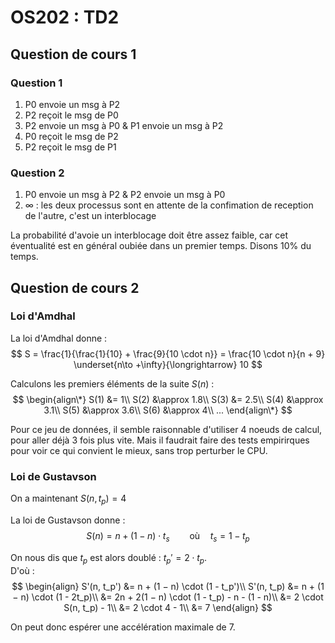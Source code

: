 # OS202 : TD2

## Question de cours 1

### Question 1

1. P0 envoie un msg à P2
2. P2 reçoit le msg de P0
3. P2 envoie un msg à P0 & P1 envoie un msg à P2
4. P0 reçoit le msg de P2
5. P2 reçoit le msg de P1

### Question 2

1. P0 envoie un msg à P2 & P2 envoie un msg à P0
2. $\infty$ : les deux processus sont en attente de la confimation de reception de l'autre, c'est un interblocage

La probabilité d'avoie un interblocage doit être assez faible, car cet éventualité est en général oubiée dans un premier temps. Disons 10% du temps.


## Question de cours 2

### Loi d'Amdhal

La loi d'Amdhal donne :
$$
S = \frac{1}{\frac{1}{10} + \frac{9}{10 \cdot n}} = \frac{10 \cdot n}{n + 9} \underset{n\to +\infty}{\longrightarrow} 10
$$

Calculons les premiers éléments de la suite $S(n)$ :
$$
\begin{align\*}
S(1) &= 1\\
S(2) &\approx 1.8\\
S(3) &= 2.5\\
S(4) &\approx 3.1\\
S(5) &\approx 3.6\\
S(6) &\approx 4\\
...
\end{align\*}
$$

Pour ce jeu de données, il semble raisonnable d'utiliser 4 noeuds de calcul, pour aller déjà 3 fois plus vite. Mais il faudrait faire des tests empirirques pour voir ce qui convient le mieux, sans trop perturber le CPU.


### Loi de Gustavson

On a maintenant $S(n, t_p) = 4$

La loi de Gustavson donne :
$$
S(n) = n + (1 − n) \cdot t_s \qquad \text{où} \quad t_s = 1 - t_p
$$

On nous dis que $t_p$ est alors doublé : $t_p' = 2 \cdot t_p$.\
D'où :
$$
\begin{align}
S'(n, t_p') &= n + (1 − n) \cdot (1 - t_p')\\
S'(n, t_p) &= n + (1 − n) \cdot (1 - 2t_p)\\
&= 2n + 2(1 − n) \cdot (1 - t_p) - n - (1 - n)\\
&= 2 \cdot S(n, t_p) - 1\\
&= 2 \cdot 4 - 1\\
&= 7
\end{align}
$$

On peut donc espérer une accélération maximale de 7.




